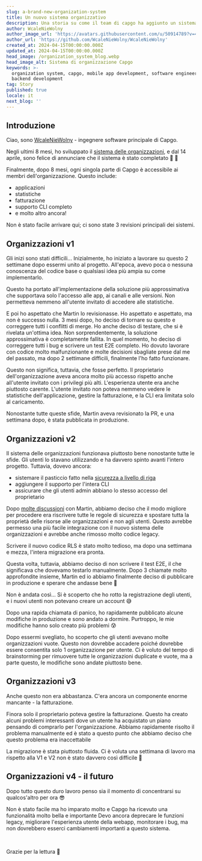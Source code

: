 ```yaml
---
slug: a-brand-new-organization-system
title: Un nuovo sistema organizzativo
description: Una storia su come il team di capgo ha aggiunto un sistema di organizzazione
author: WcaleNieWolny
author_image_url: 'https://avatars.githubusercontent.com/u/50914789?v=4'
author_url: 'https://github.com/WcaleNieWolny/WcaleNieWolny'
created_at: 2024-04-15T00:00:00.000Z
updated_at: 2024-04-15T00:00:00.000Z
head_image: /organization_system_blog.webp
head_image_alt: Sistema di organizzazione Capgo
keywords: >-
  organization system, capgo, mobile app development, software engineering,
  backend development
tag: Story
published: true
locale: it
next_blog: ''
---
```

## Introduzione

Ciao, sono [WcaleNieWolny](https://github.com/WcaleNieWolny/WcaleNieWolny) - ingegnere software principale di Capgo.

Negli ultimi 8 mesi, ho sviluppato il [sistema delle organizzazioni](/docs/webapp/organization-system/), e dal 14 aprile, sono felice di annunciare che il sistema è stato completato 🎉 🎊

Finalmente, dopo 8 mesi, ogni singola parte di Capgo è accessibile ai membri dell'organizzazione. Questo include:
 - applicazioni
 - statistiche
 - fatturazione
 - supporto CLI completo
 - e molto altro ancora!

Non è stato facile arrivare qui; ci sono state 3 revisioni principali dei sistemi.

## Organizzazioni v1

Gli inizi sono stati difficili... Inizialmente, ho iniziato a lavorare su questo 2 settimane dopo essermi unito al progetto.
All'epoca, avevo poca o nessuna conoscenza del codice base o qualsiasi idea più ampia su come implementarlo.

Questo ha portato all'implementazione della soluzione più approssimativa che supportava solo l'accesso alle app, ai canali e alle versioni.
Non permetteva nemmeno all'utente invitato di accedere alle statistiche.

E poi ho aspettato che Martin lo revisionasse. Ho aspettato e aspettato, ma non è successo nulla. 3 mesi dopo, ho deciso di tornare su questo e correggere tutti i conflitti di merge. Ho anche deciso di testare, che si è rivelata un'ottima idea.
Non sorprendentemente, la soluzione approssimativa è completamente fallita. In quel momento, ho deciso di correggere tutti i bug e scrivere un test E2E completo.
Ho dovuto lavorare con codice molto malfunzionante e molte decisioni sbagliate prese dal me del passato, ma dopo 2 settimane difficili, finalmente l'ho fatto funzionare.

Questo non significa, tuttavia, che fosse perfetto. Il proprietario dell'organizzazione aveva ancora molto più accesso rispetto anche all'utente invitato con i privilegi più alti. L'esperienza utente era anche piuttosto carente. L'utente invitato non poteva nemmeno vedere le statistiche dell'applicazione, gestire la fatturazione, e la CLI era limitata solo al caricamento.

Nonostante tutte queste sfide, Martin aveva revisionato la PR, e una settimana dopo, è stata pubblicata in produzione.

## Organizzazioni v2

Il sistema delle organizzazioni funzionava piuttosto bene nonostante tutte le sfide. Gli utenti lo stavano utilizzando e ha davvero spinto avanti l'intero progetto. Tuttavia, dovevo ancora:
 - sistemare il pasticcio fatto nella [sicurezza a livello di riga](https://supabase.com/docs/guides/auth/row-level-security)
 - aggiungere il supporto per l'intera CLI
 - assicurare che gli utenti admin abbiano lo stesso accesso del proprietario

Dopo [molte discussioni](https://github.com/Cap-go/capgo/issues/564) con Martin, abbiamo deciso che il modo migliore per procedere era riscrivere tutte le regole di sicurezza e spostare tutta la proprietà delle risorse alle organizzazioni e non agli utenti.
Questo avrebbe permesso una più facile integrazione con il nuovo sistema delle organizzazioni e avrebbe anche rimosso molto codice legacy.

Scrivere il nuovo codice RLS è stato molto tedioso, ma dopo una settimana e mezza, l'intera migrazione era pronta.

Questa volta, tuttavia, abbiamo deciso di non scrivere il test E2E, il che significava che dovevamo testarlo manualmente. Dopo 3 chiamate molto approfondite insieme, Martin ed io abbiamo finalmente deciso di pubblicare in produzione e sperare che andasse bene 🙏

Non è andata così... Si è scoperto che ho rotto la registrazione degli utenti, e i nuovi utenti non potevano creare un account 😅

Dopo una rapida chiamata di panico, ho rapidamente pubblicato alcune modifiche in produzione e sono andato a dormire. Purtroppo, le mie modifiche hanno solo creato più problemi 😰

Dopo essermi svegliato, ho scoperto che gli utenti avevano molte organizzazioni vuote. Questo non dovrebbe accadere poiché dovrebbe essere consentita solo 1 organizzazione per utente. Ci è voluto del tempo di brainstorming per rimuovere tutte le organizzazioni duplicate e vuote, ma a parte questo, le modifiche sono andate piuttosto bene.

## Organizzazioni v3

Anche questo non era abbastanza. C'era ancora un componente enorme mancante - la fatturazione.

Finora solo il proprietario poteva gestire la fatturazione. Questo ha creato alcuni problemi interessanti dove un utente ha acquistato un piano pensando di comprarlo per l'organizzazione.
Abbiamo rapidamente risolto il problema manualmente ed è stato a questo punto che abbiamo deciso che questo problema era inaccettabile

La migrazione è stata piuttosto fluida. Ci è voluta una settimana di lavoro ma rispetto alla V1 e V2 non è stato davvero così difficile 🚀

## Organizzazioni v4 - il futuro

Dopo tutto questo duro lavoro penso sia il momento di concentrarsi su qualcos'altro per ora 😎

Non è stato facile ma ho imparato molto e Capgo ha ricevuto una funzionalità molto bella e importante
Devo ancora deprecare le funzioni legacy, migliorare l'esperienza utente della webapp, monitorare i bug,
ma non dovrebbero esserci cambiamenti importanti a questo sistema.

<br>

Grazie per la lettura 🚀
